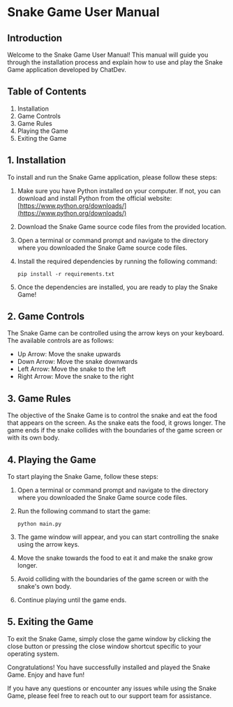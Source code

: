 # Snake Game User Manual

## Introduction
Welcome to the Snake Game User Manual! This manual will guide you through the installation process and explain how to use and play the Snake Game application developed by ChatDev.

## Table of Contents
1. Installation
2. Game Controls
3. Game Rules
4. Playing the Game
5. Exiting the Game

## 1. Installation
To install and run the Snake Game application, please follow these steps:

1. Make sure you have Python installed on your computer. If not, you can download and install Python from the official website: [https://www.python.org/downloads/](https://www.python.org/downloads/)

2. Download the Snake Game source code files from the provided location.

3. Open a terminal or command prompt and navigate to the directory where you downloaded the Snake Game source code files.

4. Install the required dependencies by running the following command:
   ```
   pip install -r requirements.txt
   ```

5. Once the dependencies are installed, you are ready to play the Snake Game!

## 2. Game Controls
The Snake Game can be controlled using the arrow keys on your keyboard. The available controls are as follows:

- Up Arrow: Move the snake upwards
- Down Arrow: Move the snake downwards
- Left Arrow: Move the snake to the left
- Right Arrow: Move the snake to the right

## 3. Game Rules
The objective of the Snake Game is to control the snake and eat the food that appears on the screen. As the snake eats the food, it grows longer. The game ends if the snake collides with the boundaries of the game screen or with its own body.

## 4. Playing the Game
To start playing the Snake Game, follow these steps:

1. Open a terminal or command prompt and navigate to the directory where you downloaded the Snake Game source code files.

2. Run the following command to start the game:
   ```
   python main.py
   ```

3. The game window will appear, and you can start controlling the snake using the arrow keys.

4. Move the snake towards the food to eat it and make the snake grow longer.

5. Avoid colliding with the boundaries of the game screen or with the snake's own body.

6. Continue playing until the game ends.

## 5. Exiting the Game
To exit the Snake Game, simply close the game window by clicking the close button or pressing the close window shortcut specific to your operating system.

Congratulations! You have successfully installed and played the Snake Game. Enjoy and have fun!

If you have any questions or encounter any issues while using the Snake Game, please feel free to reach out to our support team for assistance.
